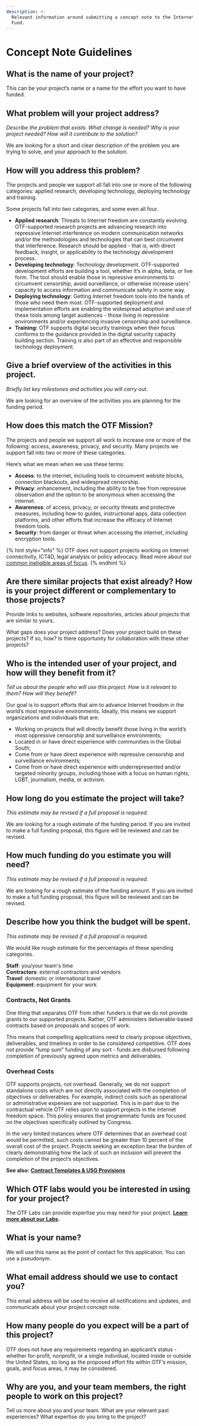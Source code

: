 ```yaml
---
description: >-
  Relevant information around submitting a concept note to the Internet Freedom
  Fund.
---
```


# Concept Note Guidelines

## What is the name of your project?

This can be your project’s name or a name for the effort you want to have funded.

## What problem will your project address?

_Describe the problem that exists. What change is needed? Why is your project needed? How will it contribute to the solution?_

We are looking for a short and clear description of the problem you are trying to solve, and your approach to the solution.

## How will you address this problem?

The projects and people we support all fall into one or more of the following categories: applied research, developing technology, deploying technology and training.

Some projects fall into two categories, and some even all four.

* **Applied research**: Threats to Internet freedom are constantly evolving. OTF-supported research projects are advancing research into repressive Internet interference on modern communication networks and/or the methodologies and technologies that can best circumvent that interference. Research should be applied - that is, with direct feedback, insight, or applicability to the technology development process.
* **Developing technology**: Technology development. OTF-supported development efforts are building a tool, whether it’s in alpha, beta, or live form. The tool should enable those in repressive environments to circumvent censorship, avoid surveillance, or otherwise increase users’ capacity to access information and communicate safety in some way.
* **Deploying technology**: Getting Internet freedom tools into the hands of those who need them most. OTF-supported deployment and implementation efforts are enabling the widespread adoption and use of these tools among target audiences - those living in repressive environments and/or experiencing invasive censorship and surveillance.
* **Training:** OTF supports digital security trainings when their focus conforms to the guidance provided in the digital security capacity building section. Training is also part of an effective and responsible technology deployment.  

## Give a brief overview of the activities in this project.

_Briefly list key milestones and activities you will carry out._

We are looking for an overview of the activities you are planning for the funding period.

## How does this match the OTF Mission?

The projects and people we support all work to increase one or more of the following: access, awareness, privacy, and security. Many projects we support fall into two or more of these categories.   
  
Here’s what we mean when we use these terms:

* **Access**: to the internet, including tools to circumvent website blocks, connection blackouts, and widespread censorship.
* **Privacy**: enhancement, including the ability to be free from repressive observation and the option to be anonymous when accessing the internet.
* **Awareness**: of access, privacy, or security threats and protective measures, including how-to guides, instructional apps, data collection platforms, and other efforts that increase the efficacy of Internet freedom tools.
* **Security**: from danger or threat when accessing the internet, including encryption tools.

{% hint style="info" %}
OTF does not support projects working on Internet connectivity, ICT4D, legal analysis or policy advocacy. Read more about our [common ineligible areas of focus](../../more-about-the-program/common-ineligible-areas-of-focus.md).
{% endhint %}

## Are there similar projects that exist already? How is your project different or complementary to those projects?

Provide links to websites, software repositories, articles about projects that are similar to yours.

What gaps does your project address? Does your project build on these projects? If so, how? Is there opportunity for collaboration with these other projects?

## **Who is the intended user of your project, and how will they benefit from it?**

_Tell us about the people who will use this project. How is it relevant to them? How will they benefit?_

Our goal is to support efforts that aim to advance Internet freedom in the world’s most repressive environments. Ideally, this means we support organizations and individuals that are:

* Working on projects that will directly benefit those living in the world’s most oppressive censorship and surveillance environments;
* Located in or have direct experience with communities in the Global South;
* Come from or have direct experience with repressive censorship and surveillance environments;
* Come from or have direct experience with underrepresented and/or targeted minority groups, including those with a focus on human rights, LGBT, journalism, media, or activism.

## How long do you estimate the project will take?

_This estimate may be revised if a full proposal is required._

We are looking for a rough estimate of the funding period. If you are invited to make a full funding proposal, this figure will be reviewed and can be revised.

## How much funding do you estimate you will need?

_This estimate may be revised if a full proposal is required._

We are looking for a rough estimate of the funding amount. If you are invited to make a full funding proposal, this figure will be reviewed and can be revised.

## Describe how you think the budget will be spent.

_This estimate may be revised if a full proposal is required._

We would like rough estimate for the percentages of these spending categories.

**Staff**: you/your team's time  
**Contractors**: external contractors and vendors  
**Travel**: domestic or international travel  
**Equipment**: equipment for your work

### **Contracts, Not Grants**

One thing that separates OTF from other funders is that we do not provide grants to our supported projects. Rather, OTF administers deliverable-based contracts based on proposals and scopes of work.  
  
This means that compelling applications need to clearly propose objectives, deliverables, and timelines in order to be considered competitive. OTF does not provide “lump sum” funding of any sort - funds are disbursed following completion of previously agreed upon metrics and deliverables.

### **Overhead Costs**

OTF supports projects, not overhead. Generally, we do not support standalone costs which are not directly associated with the completion of objectives or deliverables. For example, indirect costs such as operational or administrative expenses are not supported. This is in part due to the contractual vehicle OTF relies upon to support projects in the internet freedom space. This policy ensures that programmatic funds are focused on the objectives specifically outlined by Congress.

In the very limited instances where OTF determines that an overhead cost would be permitted, such costs cannot be greater than 10 percent of the overall cost of the project. Projects seeking an exception bear the burden of clearly demonstrating how the lack of such an inclusion will prevent the completion of the project’s objectives.

**See also:** [**Contract Templates & USG Provisions**](../../general-funding-guidelines.md#contract-templates-and-usg-provisions)

## **Which OTF labs would you be interested in using for your project?**

The OTF Labs can provide expertise you may need for your project. [**Learn more about our Labs**](../../our-labs/)**.**

## What is your name?

We will use this name as the point of contact for this application. You can use a pseudonym.

## What email address should we use to contact you?

This email address will be used to receive all notifications and updates, and communicate about your project concept note.

## How many people do you expect will be a part of this project?

OTF does not have any requirements regarding an applicant’s status - whether for-profit, nonprofit, or a single individual, located inside or outside the United States, so long as the proposed effort fits within OTF’s mission, goals, and focus areas, it may be considered.

## Why are you, and your team members, the right people to work on this project?

Tell us more about you and your team. What are your relevant past experiences? What expertise do you bring to the project?

